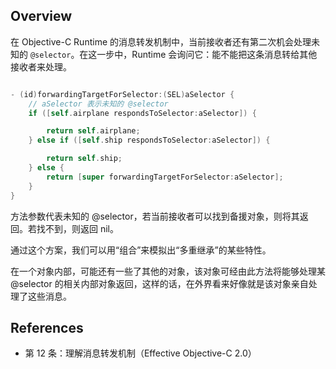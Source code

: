 
## Overview

在 Objective-C Runtime 的消息转发机制中，当前接收者还有第二次机会处理未知的 `@selector`。在这一步中，Runtime 会询问它：能不能把这条消息转给其他接收者来处理。

```objective-c

- (id)forwardingTargetForSelector:(SEL)aSelector {
    // aSelector 表示未知的 @selector
    if ([self.airplane respondsToSelector:aSelector]) {

        return self.airplane;
    } else if ([self.ship respondsToSelector:aSelector]) {

        return self.ship;
    } else {
        return [super forwardingTargetForSelector:aSelector];
    }
}

```
方法参数代表未知的 @selector，若当前接收者可以找到备援对象，则将其返回。若找不到，则返回 nil。

通过这个方案，我们可以用“组合”来模拟出“多重继承”的某些特性。

在一个对象内部，可能还有一些了其他的对象，该对象可经由此方法将能够处理某 @selector 的相关内部对象返回，这样的话，在外界看来好像就是该对象亲自处理了这些消息。

## References

* 第 12 条：理解消息转发机制（Effective Objective-C 2.0）

